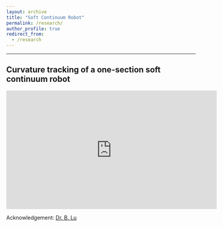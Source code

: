```yaml
---
layout: archive
title: "Soft Continuum Robot"
permalink: /research/
author_profile: true
redirect_from:
  - /research
---
```


---
## Curvature tracking of a one-section soft continuum robot


<iframe src="https://www.youtube.com/embed/{{ llZsSwqj-_Y }}" 
    width="560" 
    height="315"
    frameborder="0" 
    allowfullscreen>
</iframe>


<!-- <p class="full-width"><iframe width="128" height="72" src="https://www.youtube.com/embed/llZsSwqj-_Y" frameborder="0" allow="accelerometer; autoplay; encrypted-media; gyroscope; picture-in-picture" allowfullscreen></iframe></p> -->

  Acknowledgement: [Dr. B. Lu](https://lu-bo.github.io)
